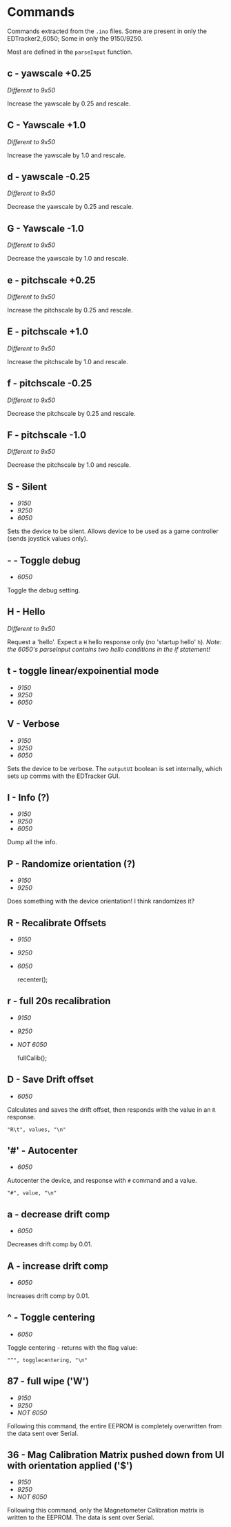 # Commands

Commands extracted from the `.ino` files.
Some are present in only the EDTracker2_6050; Some in only the 9150/9250.

Most are defined in the `parseInput` function.

## c - yawscale +0.25
_Different to 9x50_

Increase the yawscale by 0.25 and rescale.
## C - Yawscale +1.0
_Different to 9x50_

Increase the yawscale by 1.0 and rescale.

## d - yawscale -0.25
_Different to 9x50_

Decrease the yawscale by 0.25 and rescale.
## G - Yawscale -1.0
_Different to 9x50_

Decrease the yawscale by 1.0 and rescale.

## e - pitchscale +0.25
_Different to 9x50_

Increase the pitchscale by 0.25 and rescale.
## E - pitchscale +1.0
_Different to 9x50_

Increase the pitchscale by 1.0 and rescale.

## f - pitchscale -0.25
_Different to 9x50_

Decrease the pitchscale by 0.25 and rescale.
## F - pitchscale -1.0
_Different to 9x50_

Decrease the pitchscale by 1.0 and rescale.

## S - Silent
- _9150_
- _9250_
- _6050_

Sets the device to be silent.
Allows device to be used as a game controller (sends joystick values only).

## - - Toggle debug
- _6050_

Toggle the debug setting.

## H -	Hello
_Different to 9x50_

Request a 'hello'. Expect a `H` hello response only (no 'startup hello' `h`).
_Note: the 6050's parseInput contains two hello conditions in the if statement!_

## t - toggle linear/expoinential mode
- _9150_
- _9250_
- _6050_

## V - Verbose
 - _9150_
 - _9250_
 - _6050_

Sets the device to be verbose.
The `outputUI` boolean is set internally, which sets up comms with the EDTracker GUI.
## I - Info (?)
- _9150_
- _9250_
- _6050_

Dump all the info.

## P - Randomize orientation (?)
- _9150_
- _9250_

Does something with the device orientation! I think randomizes it?

## R - Recalibrate Offsets
- _9150_
- _9250_
- _6050_

    recenter();

## r - full 20s recalibration
- _9150_
- _9250_
- _NOT 6050_

    fullCalib();

## D - Save Drift offset
- _6050_

Calculates and saves the drift offset, then responds with the value in an `R` response.

    "R\t", values, "\n"

## '#' - Autocenter
- _6050_

Autocenter the device, and response with `#` command and a value.

    "#", value, "\n"

## a - decrease drift comp
- _6050_

Decreases drift comp by 0.01.

## A - increase drift comp
- _6050_

Increases drift comp by 0.01.

## ^ - Toggle centering
- _6050_

Toggle centering - returns with the flag value:

    "^", togglecentering, "\n"

## 87 - full wipe ('W')
- _9150_
- _9250_
- _*NOT* 6050_

Following this command, the entire EEPROM is completely overwritten from the data sent over Serial.

## 36 - Mag Calibration Matrix pushed down from UI with orientation applied ('$')
- _9150_
- _9250_
- _*NOT* 6050_

Following this command, only the Magnetometer Calibration matrix is written to the EEPROM.
The data is sent over Serial.
